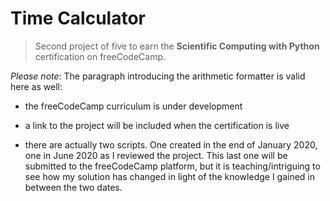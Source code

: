 # Time Calculator

> Second project of five to earn the **Scientific Computing with Python** certification on freeCodeCamp.

_Please note_: The paragraph introducing the arithmetic formatter is valid here as well:

- the freeCodeCamp curriculum is under development

- a link to the project will be included when the certification is live

- there are actually two scripts. One created in the end of January 2020, one in June 2020 as I reviewed the project. This last one will be submitted to the freeCodeCamp platform, but it is teaching/intriguing to see how my solution has changed in light of the knowledge I gained in between the two dates.
